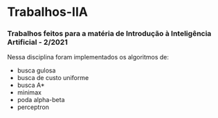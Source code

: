 # Trabalhos-IIA
### Trabalhos feitos para a matéria de Introdução à Inteligência Artificial - 2/2021

Nessa disciplina foram implementados os algoritmos de:
- busca gulosa
- busca de custo uniforme
- busca A*
- minimax
- poda alpha-beta
- perceptron


